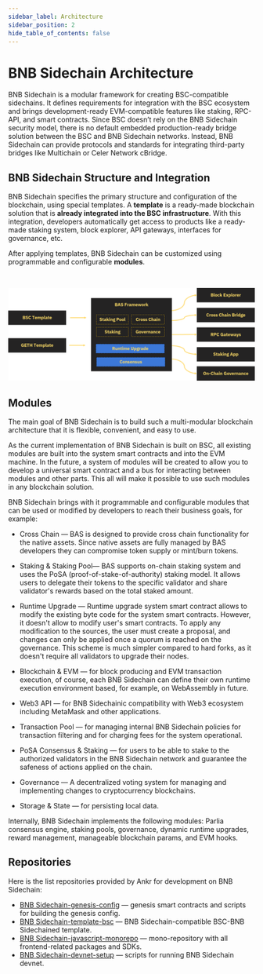 ```yaml
---
sidebar_label: Architecture
sidebar_position: 2
hide_table_of_contents: false
---
```


# BNB Sidechain Architecture

BNB Sidechain is a modular framework for creating BSC-compatible sidechains. It defines requirements for integration with the BSC ecosystem and brings development-ready EVM-compatible features like staking, RPC-API, and smart contracts. Since BSC doesn’t rely on the BNB Sidechain security model, there is no default embedded production-ready bridge solution between the BSC and BNB Sidechain networks. Instead, BNB Sidechain can provide protocols and standards for integrating third-party bridges like Multichain or Celer Network cBridge.

## BNB Sidechain Structure and Integration

BNB Sidechain specifies the primary structure and configuration of the blockchain, using special templates. A **template** is a ready-made blockchain solution that is **already integrated into the BSC infrastructure**. With this integration, developers automatically get access to products like a ready-made staking system, block explorer, API gateways, interfaces for governance, etc. 

After applying templates, BNB Sidechain can be customized using programmable and configurable **modules**.

<p>
&nbsp;

![img](../../../static/img/assets/bs-architecture.png)

</p>

## Modules

The main goal of BNB Sidechain is to build such a multi-modular blockchain architecture that it is flexible, convenient, and easy to use.

As the current implementation of BNB Sidechain is built on BSC, all existing modules are built into the system smart contracts and into the EVM machine. In the future, a system of modules will be created to allow you to develop a universal smart contract and a bus for interacting between modules and other parts. This all will make it possible to use such modules in any blockchain solution.

BNB Sidechain brings with it programmable and configurable modules that can be used or modified by developers to reach their business goals, for example:

- Cross Chain — BAS is designed to provide cross chain functionality for the native assets. Since native assets are fully managed by BAS developers they can compromise token supply or mint/burn tokens.

- Staking & Staking Pool— BAS supports on-chain staking system and uses the PoSA (proof-of-stake-of-authority) staking model. It allows users to delegate their tokens to the specific validator and share validator's rewards based on the total staked amount.

- Runtime Upgrade — Runtime upgrade system smart contract allows to modify the existing byte code for the system smart contracts. However, it doesn't allow to modify user's smart contracts. To apply any modification to the sources, the user must create a proposal, and changes can only be applied once a quorum is reached on the governance. This scheme is much simpler compared to hard forks, as it doesn't require all validators to upgrade their nodes.

- Blockchain & EVM — for block producing and EVM transaction execution, of course, each BNB Sidechain can define their own runtime execution environment based, for example, on WebAssembly in future.

- Web3 API — for BNB Sidechainic compatibility with Web3 ecosystem including MetaMask and other applications.

- Transaction Pool — for managing internal BNB Sidechain policies for transaction filtering and for charging fees for the system operational.

- PoSA Consensus & Staking — for users to be able to stake to the authorized validators in the BNB Sidechain network and guarantee the safeness of actions applied on the chain.

- Governance — A decentralized voting system for managing and implementing changes to cryptocurrency blockchains.

- Storage & State — for persisting local data.

Internally, BNB Sidechain implements the following modules: Parlia consensus engine, staking pools, governance, dynamic runtime upgrades, reward management, manageable blockchain params, and EVM hooks.

## Repositories

Here is the list repositories provided by Ankr for development on BNB Sidechain:
* [BNB Sidechain-genesis-config](https://github.com/Ankr-network/bas-genesis-config) — genesis smart contracts and scripts for building the genesis config.
* [BNB Sidechain-template-bsc](https://github.com/Ankr-network/bas-template-bsc) — BNB Sidechain-compatible BSC-BNB Sidechained template.
* [BNB Sidechain-javascript-monorepo](https://github.com/Ankr-network/bas-javascript-monorepo) — mono-repository with all frontend-related packages and SDKs.
* [BNB Sidechain-devnet-setup](https://github.com/Ankr-network/bas-devnet-setup) — scripts for running BNB Sidechain devnet.
